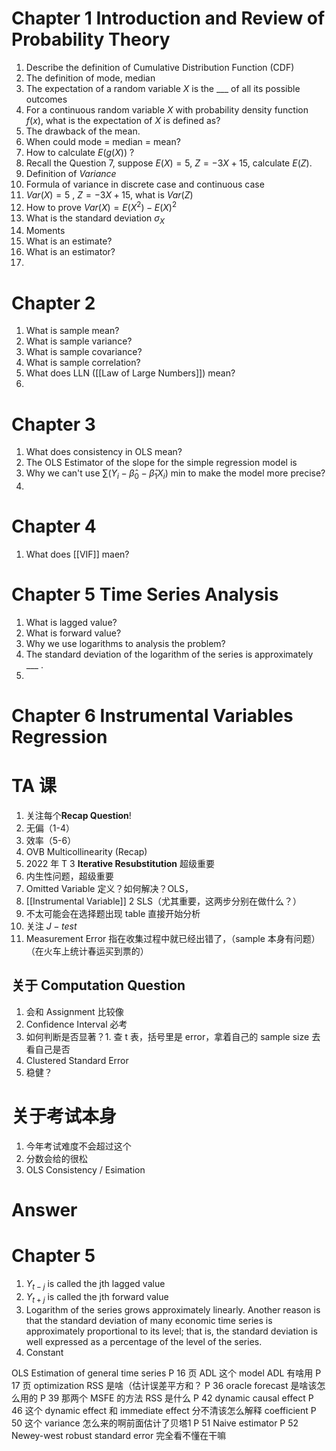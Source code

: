 # Chapter 1 Introduction and Review of Probability Theory

1. Describe the definition of Cumulative Distribution Function (CDF)
2. The definition of mode, median
3. The expectation of a random variable $X$ is the ___ of all its possible outcomes 
4. For a continuous random variable $X$ with probability density function $f(x)$, what is the expectation of $X$ is defined as?
5. The drawback of the mean.
6. When could mode = median = mean?
7. How to calculate $E(g(X))$ ?
8. Recall the Question 7, suppose $E(X) = 5$, $Z=-3X+15$, calculate $E(Z)$.
9. Definition of *Variance*
10. Formula of variance in discrete case and continuous case
11. $Var(X)=5$ , $Z=-3X+15$, what is $Var(Z)$
12. How to prove $Var(X)=E(X^2)-E(X)^2$
13. What is the standard deviation $\sigma _X$ 
14. Moments
15. What is an estimate?
16. What is an estimator?
17. 

# Chapter 2 

1. What is sample mean?
2. What is sample variance?
3. What is sample covariance?
4. What is sample correlation?
5. What does LLN ([[Law of Large Numbers]]) mean?
6. 

# Chapter 3 

1. What does consistency in OLS mean?
2. The OLS Estimator of the slope for the simple regression model is
3. Why we can't use  $\sum(Y_i - \hat \beta_0 -\hat \beta_1 X_i)$ min to make the model more precise?
4. 

# Chapter 4

1. What does [[VIF]] maen?


# Chapter 5 Time Series Analysis

1. What is lagged value?
2. What is forward value?
3. Why we use logarithms to analysis the problem?
4. The standard deviation of the logarithm of the series is approximately ___ .
5. 

# Chapter 6 Instrumental Variables Regression




# TA 课

1. 关注每个**Recap Question**!
2. 无偏（1-4）
3. 效率（5-6）
4. OVB Multicollinearity (Recap)
5. 2022 年 T 3 **Iterative Resubstitution** 超级重要
6. 内生性问题，超级重要
7. Omitted Variable 定义？如何解决？OLS，
8. [[Instrumental Variable]] 2 SLS（尤其重要，这两步分别在做什么？）
9. 不太可能会在选择题出现 table 直接开始分析
10. 关注 $J-test$
11. Measurement Error 指在收集过程中就已经出错了，（sample 本身有问题）（在火车上统计春运买到票的）

## 关于 Computation Question

1. 会和 Assignment 比较像
2. Confidence Interval 必考
3. 如何判断是否显著？1. 查 t 表，括号里是 error，拿着自己的 sample size 去看自己是否
4. Clustered Standard Error
5. 稳健？

# 关于考试本身
1. 今年考试难度不会超过这个
2. 分数会给的很松
3. OLS Consistency / Esimation





# Answer 

# Chapter 5

1. $Y_{t-j}$ is called the jth lagged value
2. $Y_{t+j}$ is called the jth forward value
3. Logarithm of the series grows approximately linearly. Another reason is that the standard deviation of many economic time series is approximately proportional to its level; that is, the standard deviation is well expressed as a percentage of the level of the series.
4. Constant



OLS Estimation of general time series
P 16 页 ADL 这个 model ADL 有啥用
P 17 页 optimization RSS 是啥（估计误差平方和？
P 36 oracle forecast 是啥该怎么用的
P 39 那两个 MSFE 的方法 RSS 是什么
P 42 dynamic causal effect
P 46 这个 dynamic effect 和 immediate effect 分不清该怎么解释 coefficient
P 50 这个 variance 怎么来的啊前面估计了贝塔1
P 51 Naive estimator
P 52 Newey-west robust standard error 完全看不懂在干嘛